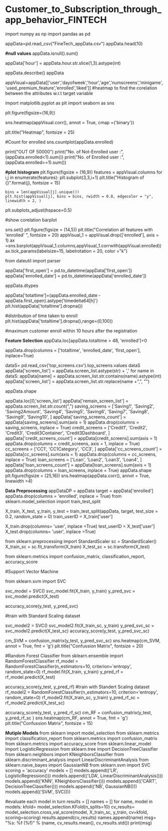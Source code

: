 # Customer_to_Subscription_through_app_behavior_FINTECH

import numpy as np
import pandas as pd

appData=pd.read_csv("FineTech_appData.csv")
appData.head(10)

**#null values**
appData.isnull().sum()

appData['hour'] = appData.hour.str.slice(1,3).astype(int)

appData.describe()
appData

appVisual=appData[['user','dayofweek','hour','age','numscreens','minigame','used_premium_feature','enrolled','liked']]
#heatmap to find the corelation between the attributes w.r.t target variable

import matplotlib.pyplot as plt
import seaborn as sns

plt.figure(figsize=(16,9))
 
sns.heatmap(appVisual.corr(), annot = True, cmap =('binary'))
 
plt.title("Heatmap", fontsize = 25) 


#Count for enrolled
sns.countplot(appData.enrolled)

print("OUT OF 50000")
print("No. of Not-Enrolled user :", (appData.enrolled<1).sum())
print("No. of Enrolled user :", (appData.enrolled==1).sum())

**#plot histogram**
plt.figure(figsize = (16,9))
features = appVisual.columns 
for i,j in enumerate(features): 
    plt.subplot(3,3,i+1) 
    plt.title("Histogram of {}".format(j), fontsize = 15) 
     
    bins = len(appVisual[j].unique()) 
    plt.hist(appVisual[j], bins = bins, rwidth = 0.8, edgecolor = "y", linewidth = 2, ) 
     
plt.subplots_adjust(hspace=0.5) 

#show corelation barplot 
 
sns.set() 
plt.figure(figsize = (14,5))
plt.title("Correlation all features with 'enrolled' ", fontsize = 20)
appVisual_1 = appVisual.drop(['enrolled'], axis = 1) 
ax =sns.barplot(appVisual_1.columns,appVisual_1.corrwith(appVisual.enrolled))  
ax.tick_params(labelsize=15, labelrotation = 20, color ="k") 

from dateutil import parser

appData['first_open'] = pd.to_datetime(appData['first_open'])
appData['enrolled_date'] = pd.to_datetime(appData['enrolled_date'])

appData.dtypes

appData['totaltime']=(appData.enrolled_date - appData.first_open).astype('timedelta64[h]')
plt.hist(appData['totaltime'].dropna())

#distribution of time taken to enroll
plt.hist(appData['totaltime'].dropna(),range=(0,100))

#maximum customer enroll within 10 hours after the registration 

**Feature Selection**
appData.loc[appData.totaltime > 48, 'enrolled']=0

appData.drop(columns = ['totaltime', 'enrolled_date', 'first_open'], inplace=True)

dataS= pd.read_csv('top_screens.csv').top_screens.values
dataS
appData['screen_list'] = appData.screen_list.astype(str) + ','
for name in dataS:
    appData[name] = appData.screen_list.str.contains(name).astype(int)
    appData['screen_list'] = appData.screen_list.str.replace(name +",", "")
    
appData.shape

appData.loc[0,'screen_list']
appData['remain_screen_list'] = appData.screen_list.str.count(",")
saving_screens = ['Saving1',
                  'Saving2',
                  'Saving2Amount',
                  'Saving4',
                  'Saving5',
                  'Saving6',
                  'Saving7',
                  'Saving8',
                  'Saving9',
                  'Saving10',
                 ]
appData['saving_screens_count'] = appData[saving_screens].sum(axis = 1)
appData.drop(columns = saving_screens, inplace = True)
credit_screens = ['Credit1',
                  'Credit2',
                  'Credit3',
                  'Credit3Container',
                  'Credit3Dashboard',
                 ]
appData['credit_screens_count'] = appData[credit_screens].sum(axis = 1)
appData.drop(columns = credit_screens, axis = 1, inplace = True)
cc_screens = ['CC1',
              'CC1Category',
              'CC3',
             ]
appData['cc_screens_count'] = appData[cc_screens].sum(axis = 1)
appData.drop(columns = cc_screens, inplace = True)
loan_screens = ['Loan',
                'Loan2',
                'Loan3',
                'Loan4',
               ]
appData['loan_screens_count'] = appData[loan_screens].sum(axis = 1)
appData.drop(columns = loan_screens, inplace = True)
appData.shape
plt.figure(figsize = (25,16)) 
sns.heatmap(appData.corr(), annot = True, linewidth =4)


**Data Preprocessing**
appDataDP = appData
target = appData['enrolled']
appData.drop(columns = 'enrolled', inplace = True)
from sklearn.model_selection import train_test_split

X_train, X_test, y_train, y_test = train_test_split(appData, target, test_size = 0.2, random_state = 0)
train_userID = X_train['user']

X_train.drop(columns= 'user', inplace =True)
test_userID = X_test['user']
X_test.drop(columns= 'user', inplace =True)

from sklearn.preprocessing import StandardScaler
sc = StandardScaler()
X_train_sc = sc.fit_transform(X_train)
X_test_sc = sc.transform(X_test)

from sklearn.metrics import confusion_matrix, classification_report, accuracy_score

#Support Vector Machine

from sklearn.svm import SVC

svc_model = SVC()
svc_model.fit(X_train, y_train)
y_pred_svc = svc_model.predict(X_test)
 
accuracy_score(y_test, y_pred_svc)

#train with Standard Scaling dataset

svc_model2 = SVC()
svc_model2.fit(X_train_sc, y_train)
y_pred_svc_sc = svc_model2.predict(X_test_sc)
accuracy_score(y_test, y_pred_svc_sc)

cm_SVM = confusion_matrix(y_test, y_pred_svc_sc)
sns.heatmap(cm_SVM, annot = True, fmt = 'g')
plt.title("Confussion Matrix", fontsize = 20)

#Random Forest Classifier
from sklearn.ensemble import RandomForestClassifier
rf_model = RandomForestClassifier(n_estimators=10, criterion='entropy', random_state=0)
rf_model.fit(X_train, y_train)
y_pred_rf = rf_model.predict(X_test)
 
accuracy_score(y_test, y_pred_rf)
#train with Standert Scaling dataset
rf_model2 = RandomForestClassifier(n_estimators=10, criterion='entropy', random_state=0)
rf_model2.fit(X_train_sc, y_train)
y_pred_rf_sc = rf_model2.predict(X_test_sc)
 
accuracy_score(y_test, y_pred_rf_sc)
cm_RF = confusion_matrix(y_test, y_pred_rf_sc )
sns.heatmap(cm_RF, annot = True, fmt = 'g')
plt.title("Confussion Matrix", fontsize = 15)

**Mutiple Models**
from sklearn import model_selection
from sklearn.metrics import classification_report
from sklearn.metrics import confusion_matrix
from sklearn.metrics import accuracy_score
from sklearn.linear_model import LogisticRegression
from sklearn.tree import DecisionTreeClassifier
from sklearn.neighbors import KNeighborsClassifier
from sklearn.discriminant_analysis import LinearDiscriminantAnalysis
from sklearn.naive_bayes import GaussianNB
from sklearn.svm import SVC
scoring = 'accuracy'
models = []
models.append(('LR', LogisticRegression()))
models.append(('LDA', LinearDiscriminantAnalysis()))
models.append(('KNN', KNeighborsClassifier()))
models.append(('CART', DecisionTreeClassifier()))
models.append(('NB', GaussianNB()))
models.append(('SVM', SVC()))

#evaluate each model in turn
results = []
names = []
for name, model in models:
    kfold= model_selection.KFold(n_splits=10)
    cv_results= model_selection.cross_val_score(model, X_train_sc, y_train, cv=kfold, scoring=scoring)
    results.append(cv_results)
    names.append(name)
    msg= "%s: %f (%f)" % (name, cv_results.mean(), cv_results.std())
    print(msg)
